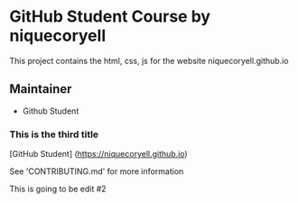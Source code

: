 # GitHub Student Course by niquecoryell
This project contains the html, css, js for the website niquecoryell.github.io

## Maintainer
* Github Student

### This is the third title

[GitHub Student] (https://niquecoryell.github.io)

See 'CONTRIBUTING.md' for more information

This is going to be edit #2